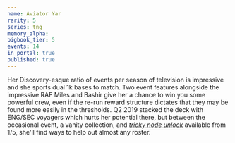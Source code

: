 ```yaml
---
name: Aviator Yar
rarity: 5
series: tng
memory_alpha:
bigbook_tier: 5
events: 14
in_portal: true
published: true
---
```


Her Discovery-esque ratio of events per season of television is impressive and she sports dual 1k bases to match. Two event features alongside the impressive RAF Miles and Bashir give her a chance to win you some powerful crew, even if the re-run reward structure dictates that they may be found more easily in the thresholds. Q2 2019 stacked the deck with ENG/SEC voyagers which hurts her potential there, but between the occasional event, a vanity collection, and [_tricky node unlock_](https://stt.wiki/wiki/Serious_Business) available from 1/5, she'll find ways to help out almost any roster.
